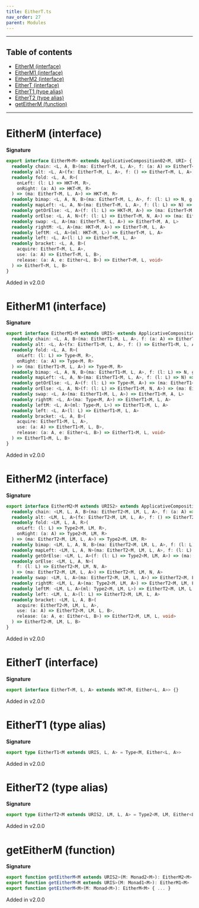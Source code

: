 ```yaml
---
title: EitherT.ts
nav_order: 27
parent: Modules
---
```


---

<h2 class="text-delta">Table of contents</h2>

- [EitherM (interface)](#eitherm-interface)
- [EitherM1 (interface)](#eitherm1-interface)
- [EitherM2 (interface)](#eitherm2-interface)
- [EitherT (interface)](#eithert-interface)
- [EitherT1 (type alias)](#eithert1-type-alias)
- [EitherT2 (type alias)](#eithert2-type-alias)
- [getEitherM (function)](#geteitherm-function)

---

# EitherM (interface)

**Signature**

```ts
export interface EitherM<M> extends ApplicativeComposition02<M, URI> {
  readonly chain: <L, A, B>(ma: EitherT<M, L, A>, f: (a: A) => EitherT<M, L, B>) => EitherT<M, L, B>
  readonly alt: <L, A>(fx: EitherT<M, L, A>, f: () => EitherT<M, L, A>) => EitherT<M, L, A>
  readonly fold: <L, A, R>(
    onLeft: (l: L) => HKT<M, R>,
    onRight: (a: A) => HKT<M, R>
  ) => (ma: EitherT<M, L, A>) => HKT<M, R>
  readonly bimap: <L, A, N, B>(ma: EitherT<M, L, A>, f: (l: L) => N, g: (a: A) => B) => EitherT<M, N, B>
  readonly mapLeft: <L, A, N>(ma: EitherT<M, L, A>, f: (l: L) => N) => EitherT<M, N, A>
  readonly getOrElse: <L, A>(f: (l: L) => HKT<M, A>) => (ma: EitherT<M, L, A>) => HKT<M, A>
  readonly orElse: <L, A, N>(f: (l: L) => EitherT<M, N, A>) => (ma: EitherT<M, L, A>) => EitherT<M, N, A>
  readonly swap: <L, A>(ma: EitherT<M, L, A>) => EitherT<M, A, L>
  readonly rightM: <L, A>(ma: HKT<M, A>) => EitherT<M, L, A>
  readonly leftM: <L, A>(ml: HKT<M, L>) => EitherT<M, L, A>
  readonly left: <L, A>(l: L) => EitherT<M, L, A>
  readonly bracket: <L, A, B>(
    acquire: EitherT<M, L, A>,
    use: (a: A) => EitherT<M, L, B>,
    release: (a: A, e: Either<L, B>) => EitherT<M, L, void>
  ) => EitherT<M, L, B>
}
```

Added in v2.0.0

# EitherM1 (interface)

**Signature**

```ts
export interface EitherM1<M extends URIS> extends ApplicativeComposition12<M, URI> {
  readonly chain: <L, A, B>(ma: EitherT1<M, L, A>, f: (a: A) => EitherT1<M, L, B>) => EitherT1<M, L, B>
  readonly alt: <L, A>(fx: EitherT1<M, L, A>, f: () => EitherT1<M, L, A>) => EitherT1<M, L, A>
  readonly fold: <L, A, R>(
    onLeft: (l: L) => Type<M, R>,
    onRight: (a: A) => Type<M, R>
  ) => (ma: EitherT1<M, L, A>) => Type<M, R>
  readonly bimap: <L, A, N, B>(ma: EitherT1<M, L, A>, f: (l: L) => N, g: (a: A) => B) => EitherT1<M, N, B>
  readonly mapLeft: <L, A, N>(ma: EitherT1<M, L, A>, f: (l: L) => N) => EitherT1<M, N, A>
  readonly getOrElse: <L, A>(f: (l: L) => Type<M, A>) => (ma: EitherT1<M, L, A>) => Type<M, A>
  readonly orElse: <L, A, N>(f: (l: L) => EitherT1<M, N, A>) => (ma: EitherT1<M, L, A>) => EitherT1<M, N, A>
  readonly swap: <L, A>(ma: EitherT1<M, L, A>) => EitherT1<M, A, L>
  readonly rightM: <L, A>(ma: Type<M, A>) => EitherT1<M, L, A>
  readonly leftM: <L, A>(ml: Type<M, L>) => EitherT1<M, L, A>
  readonly left: <L, A>(l: L) => EitherT1<M, L, A>
  readonly bracket: <L, A, B>(
    acquire: EitherT1<M, L, A>,
    use: (a: A) => EitherT1<M, L, B>,
    release: (a: A, e: Either<L, B>) => EitherT1<M, L, void>
  ) => EitherT1<M, L, B>
}
```

Added in v2.0.0

# EitherM2 (interface)

**Signature**

```ts
export interface EitherM2<M extends URIS2> extends ApplicativeComposition22<M, URI> {
  readonly chain: <LM, L, A, B>(ma: EitherT2<M, LM, L, A>, f: (a: A) => EitherT2<M, LM, L, B>) => EitherT2<M, LM, L, B>
  readonly alt: <LM, L, A>(fx: EitherT2<M, LM, L, A>, f: () => EitherT2<M, LM, L, A>) => EitherT2<M, LM, L, A>
  readonly fold: <LM, L, A, R>(
    onLeft: (l: L) => Type2<M, LM, R>,
    onRight: (a: A) => Type2<M, LM, R>
  ) => (ma: EitherT2<M, LM, L, A>) => Type2<M, LM, R>
  readonly bimap: <LM, L, A, N, B>(ma: EitherT2<M, LM, L, A>, f: (l: L) => N, g: (a: A) => B) => EitherT2<M, LM, N, B>
  readonly mapLeft: <LM, L, A, N>(ma: EitherT2<M, LM, L, A>, f: (l: L) => N) => EitherT2<M, LM, N, A>
  readonly getOrElse: <LM, L, A>(f: (l: L) => Type2<M, LM, A>) => (ma: EitherT2<M, LM, L, A>) => Type2<M, LM, A>
  readonly orElse: <LM, L, A, N>(
    f: (l: L) => EitherT2<M, LM, N, A>
  ) => (ma: EitherT2<M, LM, L, A>) => EitherT2<M, LM, N, A>
  readonly swap: <LM, L, A>(ma: EitherT2<M, LM, L, A>) => EitherT2<M, LM, A, L>
  readonly rightM: <LM, L, A>(ma: Type2<M, LM, A>) => EitherT2<M, LM, L, A>
  readonly leftM: <LM, L, A>(ml: Type2<M, LM, L>) => EitherT2<M, LM, L, A>
  readonly left: <LM, L, A>(l: L) => EitherT2<M, LM, L, A>
  readonly bracket: <LM, L, A, B>(
    acquire: EitherT2<M, LM, L, A>,
    use: (a: A) => EitherT2<M, LM, L, B>,
    release: (a: A, e: Either<L, B>) => EitherT2<M, LM, L, void>
  ) => EitherT2<M, LM, L, B>
}
```

Added in v2.0.0

# EitherT (interface)

**Signature**

```ts
export interface EitherT<M, L, A> extends HKT<M, Either<L, A>> {}
```

Added in v2.0.0

# EitherT1 (type alias)

**Signature**

```ts
export type EitherT1<M extends URIS, L, A> = Type<M, Either<L, A>>
```

Added in v2.0.0

# EitherT2 (type alias)

**Signature**

```ts
export type EitherT2<M extends URIS2, LM, L, A> = Type2<M, LM, Either<L, A>>
```

Added in v2.0.0

# getEitherM (function)

**Signature**

```ts
export function getEitherM<M extends URIS2>(M: Monad2<M>): EitherM2<M>
export function getEitherM<M extends URIS>(M: Monad1<M>): EitherM1<M>
export function getEitherM<M>(M: Monad<M>): EitherM<M> { ... }
```

Added in v2.0.0
